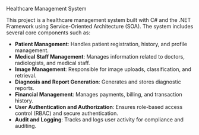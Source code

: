 Healthcare Management System

This project is a healthcare management system built with C# and the .NET Framework using Service-Oriented Architecture (SOA). The system includes several core components such as:
- **Patient Management**: Handles patient registration, history, and profile management.
- **Medical Staff Management**: Manages information related to doctors, radiologists, and medical    staff.
- **Image Management**: Responsible for image uploads, classification, and retrieval.
- **Diagnosis and Report Generation**: Generates and stores diagnostic reports.
- **Financial Management**: Manages payments, billing, and transaction history.
- **User Authentication and Authorization**: Ensures role-based access control (RBAC) and secure     authentication.
- **Audit and Logging**: Tracks and logs user activity for compliance and auditing.
